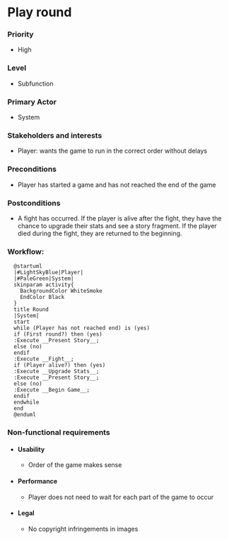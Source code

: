 # Play round

### Priority
- High 
### Level
- Subfunction 
### Primary Actor
- System
### Stakeholders and interests
- Player: wants the game to run in the correct order without delays
### Preconditions
- Player has started a game and has not reached the end of the game
### Postconditions
- A fight has occurred. If the player is alive after the fight, they have the chance to upgrade their stats and see a story fragment. If the player died during the fight, they are returned to the beginning.
### Workflow:
```plantuml
  @startuml
  |#LightSkyBlue|Player|
  |#PaleGreen|System|
  skinparam activity{
    BackgroundColor WhiteSmoke
    EndColor Black
  }
  title Round
  |System|
  start
  while (Player has not reached end) is (yes)
  if (First round?) then (yes)
  :Execute __Present Story__;
  else (no)
  endif
  :Execute __Fight__;
  if (Player alive?) then (yes)
  :Execute __Upgrade Stats__;
  :Execute __Present Story__;
  else (no)
  :Execute __Begin Game__;
  endif
  endwhile
  end
  @enduml
```

### Non-functional requirements
- #### Usability
  - Order of the game makes sense
- #### Performance
  - Player does not need to wait for each part of the game to occur
- #### Legal
  - No copyright infringements in images